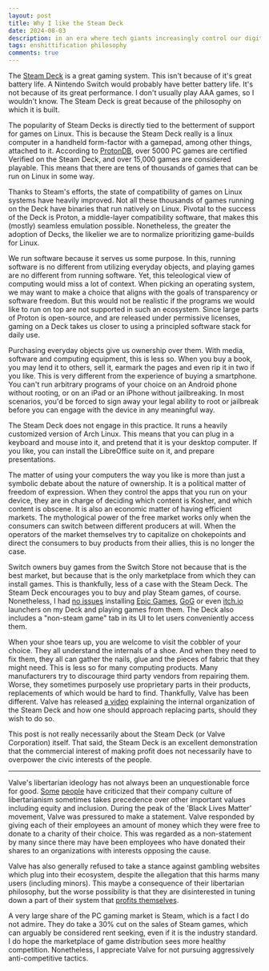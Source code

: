 ```yaml
---
layout: post
title: Why I like the Steam Deck
date: 2024-08-03
description: in an era where tech giants increasingly control our digital experiences, the Steam Deck stands as a beacon of user freedom
tags: enshittification philosophy
comments: true
---
```


The [Steam Deck](https://store.steampowered.com/steamdeck) is a great gaming system. This isn't because of it's great battery life. A Nintendo Switch would probably have better battery life. It's not because of its great performance. I don't usually play AAA games, so I wouldn't know. The Steam Deck is great because of the philosophy on which it is built.

The popularity of Steam Decks is directly tied to the betterment of support for games on Linux. This is because the Steam Deck really is a linux computer in a handheld form-factor with a gamepad, among other things, attached to it. According to [ProtonDB](https://www.protondb.com/), over 5000 PC games are certified Verified on the Steam Deck, and over 15,000 games are considered playable. This means that there are tens of thousands of games that can be run on Linux in some way.

Thanks to Steam's efforts, the state of compatibility of games on Linux systems have heavily improved. Not all these thousands of games running on the Deck have binaries that run natively on Linux. Pivotal to the success of the Deck is Proton, a middle-layer compatibility software, that makes this (mostly) seamless emulation possible. Nonetheless, the greater the adoption of Decks, the likelier we are to normalize prioritizing game-builds for Linux.

We run software because it serves us some purpose. In this, running software is no different from utilizing everyday objects, and playing games are no different from running software. Yet, this teleological view of computing would miss a lot of context. When picking an operating system, we may want to make a choice that aligns with the goals of transparency or software freedom. But this would not be realistic if the programs we would like to run on top are not supported in such an ecosystem. Since large parts of Proton is open-source, and are released under permissive licenses, gaming on a Deck takes us closer to using a principled software stack for daily use.

Purchasing everyday objects give us ownership over them. With media, software and computing equipment, this is less so. When you buy a book, you may lend it to others, sell it, earmark the pages and even rip it in two if you like. This is very different from the experience of buying a smartphone. You can't run arbitrary programs of your choice on an Android phone without rooting, or on an iPad or an iPhone without jailbreaking. In most scenarios, you'd be forced to sign away your legal ability to root or jailbreak before you can engage with the device in any meaningful way.

The Steam Deck does not engage in this practice. It runs a heavily customized version of Arch Linux. This means that you can plug in a keyboard and mouse into it, and pretend that it is your desktop computer. If you like, you can install the LibreOffice suite on it, and prepare presentations.

The matter of using your computers the way you like is more than just a symbolic debate about the nature of ownership. It is a political matter of freedom of expression. When they control the apps that you run on your device, they are in charge of deciding which content is Kosher, and which content is obscene. It is also an economic matter of having efficient markets. The mythological power of the free market works only when the consumers can switch between different producers at will. When the operators of the market themselves try to capitalize on chokepoints and direct the consumers to buy products from their allies, this is no longer the case. 

Switch owners buy games from the Switch Store not because that is the best market, but because that is the only marketplace from which they can install games. This is thankfully, less of a case with the Steam Deck. The Steam Deck encourages you to buy and play Steam games, of course. Nonetheless, I had [no issues](https://github.com/moraroy/NonSteamLaunchers-On-Steam-Deck) installing [Epic Games](https://store.epicgames.com/en-US/), [GoG](https://www.gog.com/en) or even [itch.io](https://itch.io/) launchers on my Deck and playing games from them. The Deck also includes a "non-steam game" tab in its UI to let users conveniently access them. 

When your shoe tears up, you are welcome to visit the cobbler of your choice. They all understand the internals of a shoe. And when they need to fix them, they all can gather the nails, glue and the pieces of fabric that they might need. This is less so for many computing products. Many manufacturers try to discourage third party vendors from repairing them. Worse, they sometimes purposely use proprietary parts in their products, replacements of which would be hard to find. Thankfully, Valve has been different. Valve has released [a video](https://store.steampowered.com/news/app/1675180/view/3011210954776539264) explaining the internal organization of the Steam Deck and how one should approach replacing parts, should they wish to do so.

This post is not really necessarily about the Steam Deck (or Valve Corporation) itself. That said, the Steam Deck is an excellent demonstration that the commercial interest of making profit does not necessarily have to overpower the civic interests of the people.

---

Valve's libertarian ideology has not always been an unquestionable force for good. [Some](https://www.youtube.com/watch?v=s9aCwCKgkLo) [people](https://www.youtube.com/watch?v=eMmNy11Mn7g) have criticized that their company culture of libertarianism sometimes takes precedence over other important values including equity and inclusion. During the peak of the 'Black Lives Matter' movement, Valve was pressured to make a statement. Valve responded by giving each of their employees an amount of money which they were free to donate to a charity of their choice. This was regarded as a non-statement by many since there may have been employees who have donated their shares to an organizations with interests opposing the cause.

Valve has also generally refused to take a stance against gambling websites which plug into their ecosystem, despite the allegation that this harms many users (including minors). This maybe a consequence of their libertarian philosophy, but the worse possibility is that they are disinterested in tuning down a part of their system that [profits themselves](https://www.youtube.com/watch?v=eMmNy11Mn7g).

A very large share of the PC gaming market is Steam, which is a fact I do not admire. They do take a 30% cut on the sales of Steam games, which can arguably be considered rent seeking, even if it is the industry standard. I do hope the marketplace of game distribution sees more healthy competition. Nonetheless, I appreciate Valve for not pursuing aggressively anti-competitive tactics. 
